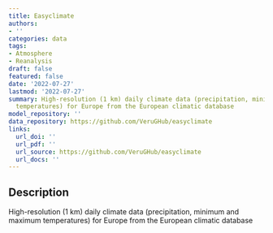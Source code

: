 ```yaml
---
title: Easyclimate
authors:
- ''
categories: data
tags:
- Atmosphere
- Reanalysis
draft: false
featured: false
date: '2022-07-27'
lastmod: '2022-07-27'
summary: High-resolution (1 km) daily climate data (precipitation, minimum and maximum
  temperatures) for Europe from the European climatic database
model_repository: ''
data_repository: https://github.com/VeruGHub/easyclimate
links:
  url_doi: ''
  url_pdf: ''
  url_source: https://github.com/VeruGHub/easyclimate
  url_docs: ''
---
```


## Description

High-resolution (1 km) daily climate data (precipitation, minimum and maximum temperatures) for Europe from the European climatic database

